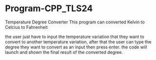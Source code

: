 # Program-CPP_TLS24
Temperature Degree Converter
This program can converted Kelvin to Celcius to Fahrenheit

the user just have to input the temperature variation that they want to convert to another temperature variation, after that the user can type the degree they want to convert as an input then press enter. the code will launch and shown the final result of the converted degree.
